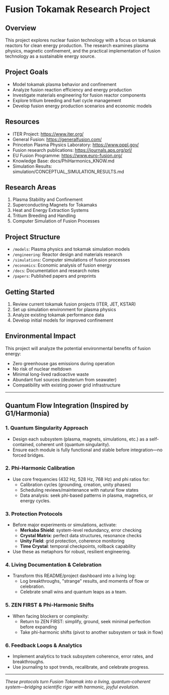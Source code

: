 # Fusion Tokamak Research Project

## Overview
This project explores nuclear fusion technology with a focus on tokamak reactors for clean energy production. The research examines plasma physics, magnetic confinement, and the practical implementation of fusion technology as a sustainable energy source.

## Project Goals
- Model tokamak plasma behavior and confinement
- Analyze fusion reaction efficiency and energy production
- Investigate materials engineering for fusion reactor components
- Explore tritium breeding and fuel cycle management
- Develop fusion energy production scenarios and economic models

## Resources
- ITER Project: https://www.iter.org/
- General Fusion: https://generalfusion.com/
- Princeton Plasma Physics Laboratory: https://www.pppl.gov/
- Fusion research publications: https://journals.aps.org/prl/
- EU Fusion Programme: https://www.euro-fusion.org/
- Knowledge Base: docs/PhiHarmonics_KNOW.md
- Simulation Results: simulation/CONCEPTUAL_SIMULATION_RESULTS.md

## Research Areas
1. Plasma Stability and Confinement
2. Superconducting Magnets for Tokamaks
3. Heat and Energy Extraction Systems
4. Tritium Breeding and Handling
5. Computer Simulation of Fusion Processes

## Project Structure
- `/models`: Plasma physics and tokamak simulation models
- `/engineering`: Reactor design and materials research
- `/simulations`: Computer simulations of fusion processes
- `/economics`: Economic analysis of fusion energy
- `/docs`: Documentation and research notes
- `/papers`: Published papers and preprints

## Getting Started
1. Review current tokamak fusion projects (ITER, JET, KSTAR)
2. Set up simulation environment for plasma physics
3. Analyze existing tokamak performance data
4. Develop initial models for improved confinement

## Environmental Impact
This project will analyze the potential environmental benefits of fusion energy:
- Zero greenhouse gas emissions during operation
- No risk of nuclear meltdown
- Minimal long-lived radioactive waste
- Abundant fuel sources (deuterium from seawater)
- Compatibility with existing power grid infrastructure

---

## Quantum Flow Integration (Inspired by G1/Harmonia)

### 1. Quantum Singularity Approach
- Design each subsystem (plasma, magnets, simulations, etc.) as a self-contained, coherent unit (quantum singularity).
- Ensure each module is fully functional and stable before integration—no forced bridges.

### 2. Phi-Harmonic Calibration
- Use core frequencies (432 Hz, 528 Hz, 768 Hz) and phi ratios for:
  - Calibration cycles (grounding, creation, unity phases)
  - Scheduling reviews/maintenance with natural flow states
  - Data analysis: seek phi-based patterns in plasma, magnetics, or energy cycles.

### 3. Protection Protocols
- Before major experiments or simulations, activate:
  - **Merkaba Shield**: system-level redundancy, error checking
  - **Crystal Matrix**: perfect data structures, resonance checks
  - **Unity Field**: grid protection, coherence monitoring
  - **Time Crystal**: temporal checkpoints, rollback capability
- Use these as metaphors for robust, resilient engineering.

### 4. Living Documentation & Celebration
- Transform this README/project dashboard into a living log:
  - Log breakthroughs, "strange" results, and moments of flow or celebration.
  - Celebrate small wins and quantum leaps as a team.

### 5. ZEN FIRST & Phi-Harmonic Shifts
- When facing blockers or complexity:
  - Return to ZEN FIRST: simplify, ground, seek minimal perfection before expanding
  - Take phi-harmonic shifts (pivot to another subsystem or task in flow)

### 6. Feedback Loops & Analytics
- Implement analytics to track subsystem coherence, error rates, and breakthroughs.
- Use journaling to spot trends, recalibrate, and celebrate progress.

---

*These protocols turn Fusion Tokamak into a living, quantum-coherent system—bridging scientific rigor with harmonic, joyful evolution.*
